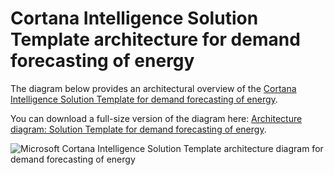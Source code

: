 <properties
	pageTitle="Cortana Intelligence Solution Template architecture for demand forecasting of energy | Microsoft Azure"
	description="Architecture of the Microsoft Cortana Intelligence Solution Template that helps forecast demand for an energy utility company."
	keywords="solution accelerator;cortana analytics;energy forecasting"
	services="cortana-analytics"
	documentationCenter=""
	authors="garyericson"
	manager="jhubbard"
	editor="cgronlun"/>

<tags
	ms.service="cortana-analytics"
	ms.workload="data-services"
	ms.tgt_pltfrm="na"
	ms.devlang="na"
	ms.topic="article"
	ms.date="11/19/2015"
	ms.author="garye" />

# Cortana Intelligence Solution Template architecture for demand forecasting of energy

The diagram below provides an architectural overview of the [Cortana Intelligence Solution Template for demand forecasting of energy](cortana-analytics-playbook-demand-forecasting-energy.md).

You can download a full-size version of the diagram here: [Architecture diagram: Solution Template for demand forecasting of energy](http://download.microsoft.com/download/1/9/B/19B815F0-D1B0-4F67-AED3-A40544225FD1/ca-topologies-energy-forecasting.png).

![Microsoft Cortana Intelligence Solution Template architecture diagram for demand forecasting of energy][image]

[image]: ./media/cortana-analytics-architecture-demand-forecasting-energy/ca-topologies-energy-forecasting.png
